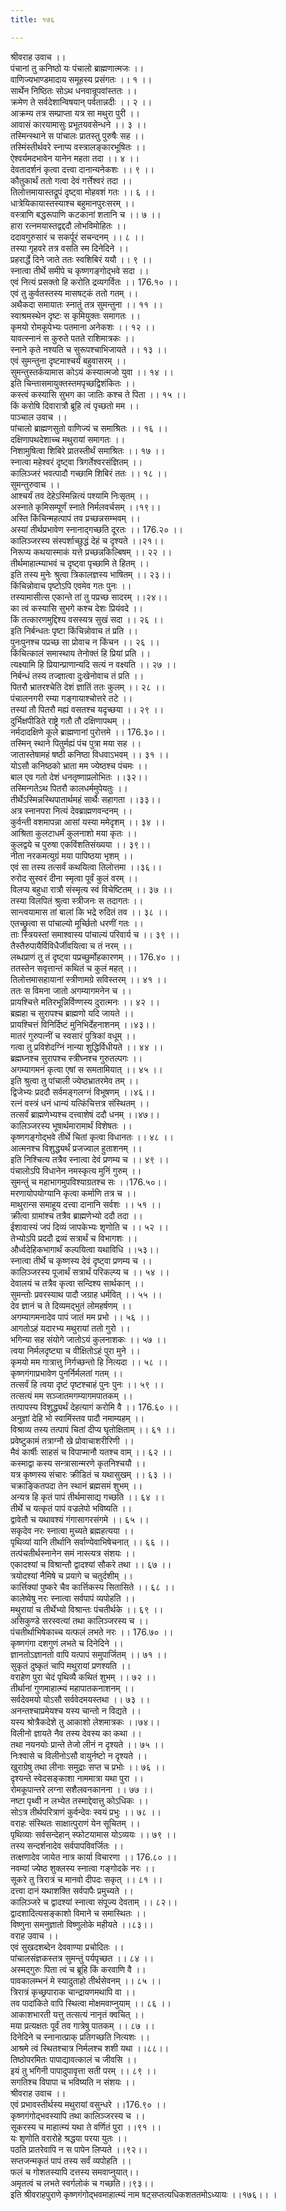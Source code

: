 ```yaml
---
title: १७६

---
```

श्रीवराह उवाच ।।  
पंचानां तु कनिष्ठो यः पंचालो ब्राह्मणात्मजः ।।  
वाणिज्यभाण्डमादाय समूहस्य प्रसंगतः ।। १ ।।  
सार्थेन निष्ठितः सोऽथ धनवान्रूपवांस्ततः ।।  
क्रमेण ते सर्वदेशान्विषयान् पर्वतान्नदीः ।। २ ।।  
आक्रम्य तत्र सम्प्राप्ता यत्र सा मथुरा पुरी ।।  
आवासं कारयामासुः प्रभूतयवसेन्धने ।। ३ ।।  
तस्मिन्स्थाने स पांचालः प्रातस्तु पुरुषैः सह ।।  
तस्मिंस्तीर्थवरे स्नाप्य वस्त्रालङ्कारभूषितः ।।  
ऐश्वर्यमदभावेन यानेन महता तदा ।। ४ ।।  
देवतादर्शनं कृत्वा दत्त्वा दानान्यनेकशः ।। ९ ।।  
कौतुकार्थं ततो गत्वा देवं गर्त्तेश्वरं तदा ।।  
तिलोत्तमायास्तद्रूपं दृष्ट्वा मोहवशं गतः ।। ६ ।।  
धात्रेयिकायास्तस्याश्च बहुमानपुरःसरम् ।।  
वस्त्राणि बद्धरूपाणि कटकानां शतानि च ।। ७ ।।  
हारा रत्नमयास्तद्वद्ददौ लोभविमोहितः ।।  
ददावगुरुसारं च सकर्पूरं सचन्दनम् ।। ८ ।।  
तस्या गृहवरे तत्र वसति स्म दिनेदिने ।।  
प्रहरार्द्धे दिने जाते ततः स्वशिबिरं ययौ ।। ९ ।।  
स्नात्वा तीर्थे समीपे च कृष्णगङ्गोद्भवे सदा ।।  
एवं नित्यं प्रसक्तो हि करोति द्रव्यगर्वितः ।। 176.१० ।।  
एवं तु कुर्वतस्तस्य मासषट्कं ततो गतम् ।।  
अथैकदा समायातः स्नातुं तत्र सुमन्तुना ।। ११ ।।  
स्वाश्रमस्थेन दृष्टः स कृमियुक्तः समागतः ।।  
कृमयो रोमकूपेभ्यः पतमाना अनेकशः ।। १२ ।।  
यावत्स्नानं स कुरुते पतते राशिमात्रकः ।।  
स्नाने कृते नश्यति च सुरूपश्चाभिजायते ।। १३ ।।  
एवं सुमन्तुना दृष्टमाश्चर्यं बहुवासरम् ।।  
सुमन्तुस्तर्कयामास कोऽयं कस्यात्मजो युवा ।। १४ ।।  
इति चिन्तासमायुक्तस्तमपृच्छद्विशंकितः ।।  
कस्त्वं कस्यासि सुभग का जातिः कश्च ते पिता ।। १५ ।।  
किं करोषि दिवारात्रौ ब्रूहि त्वं पृच्छतो मम ।।  
पाञ्चाल उवाच ।।  
पांचालो ब्राह्मणसुतो वाणिज्यं च समाश्रितः ।। १६ ।।  
दक्षिणापथदेशाच्च मथुरायां समागतः ।।  
निशामुषित्वा शिबिरे प्रातस्तीर्थं समाश्रितः ।। १७ ।।  
स्नात्वा महेश्वरं दृष्ट्वा त्रिगर्तेश्वरसंज्ञितम् ।।  
कालिञ्जरं भवत्पादौ गच्छामि शिबिरं ततः ।। १८ ।।  
सुमन्तुरुवाच ।।  
आश्चर्यं तव देहेऽस्मिन्नित्यं पश्यामि निःसृतम् ।।  
अस्नाते कृमिसम्पूर्णं स्नाते निर्मलवर्चसम् ।।१९।।  
अस्ति किंचिन्महत्पापं तव प्रच्छन्नसम्भवम् ।।  
अस्यां तीर्थप्रभावेण स्नानाद्गच्छति दूरतः ।। 176.२० ।।  
कालिञ्जरस्य संस्पर्शाच्छुद्धं देहं च दृश्यते ।।२१।।  
निरूप्य कथयास्माकं यत्ते प्रच्छन्नकिल्बिषम् ।। २२ ।।  
तीर्थमाहात्म्याभवं च दृष्ट्वा पृच्छामि ते हितम् ।।  
इति तस्य मुनेः श्रुत्वा त्रिकालज्ञस्य भाषितम् ।। २३।।  
किंचिन्नोवाच पृष्टोऽपि एवमेव गतः पुनः ।।  
तस्यामासीत्स एकान्ते तां तु पप्रच्छ सादरम् ।।२४।।  
का त्वं कस्यासि सुभगे कश्च देशः प्रियंवदे ।।  
किं तत्कारणमुद्दिश्य वसस्यत्र सुखं सदा ।। २६ ।।  
इति निर्बन्धतः पृष्टा किंचिन्नोवाच तं प्रति ।।  
पुनःपुनश्च पप्रच्छ सा प्रोवाच न किंचन ।। २६ ।।  
किंचित्कालं समास्थाय तेनोक्तं हि प्रियां प्रति ।।  
त्यक्ष्यामि हि प्रियान्प्राणान्यदि सत्यं न वक्ष्यति ।। २७ ।।  
निर्बन्धं तस्य तज्ज्ञात्वा दुःखेनोवाच तं प्रति ।।  
पितरौ भ्रातरश्चेति देशं ज्ञातिं ततः कुलम् ।। २८ ।।  
पंचालनगरी रम्या गङ्गायाश्चोत्तरे तटे ।।  
तस्यां तौ पितरौ मह्यं वसतश्च यदृच्छया ।। २९ ।।  
दुर्भिक्षपीडिते राष्ट्रे गतौ तौ दक्षिणापथम् ।।  
नर्मदादक्षिणे कूले ब्राह्मणानां पुरोत्तमे ।। 176.३०।।  
तस्मिन् स्थाने पितुर्मह्यं पंच पुत्रा मया सह ।।  
जातास्तेषामहं षष्ठी कनिष्ठा विधवाऽभवम् ।। ३१ ।।  
योऽसौ कनिष्ठको भ्राता मम ज्येष्ठश्च पंचमः ।।  
बाल एव गतो देशं धनतृष्णाप्रलोभितः ।।३२।।  
तस्मिन्गतेऽथ पितरौ कालधर्ममुपेयतुः ।।  
तीर्थेऽस्मिन्नस्थिपातार्थमहं सार्थैः सहागता ।।३३।।  
अत्र स्नानपरा नित्यं देवब्राह्मणवन्दनम् ।।  
कुर्वन्ती वशमापन्ना आसां यस्या ममेदृशम् ।। ३४ ।।  
आश्रिता कुलटाधर्मं कुलनाशो मया कृतः ।।  
कुलद्वये च पुरुषा एकविंशतिसंख्यया ।। ३९।।  
नीता नरकमत्युग्रं मया पापिष्ठया भृशम् ।।  
एवं सा तस्य तत्सर्वं कथयित्वा तिलोत्तमा ।।३६।।  
रुरोद सुस्वरं दीना स्मृत्वा पूर्वं कुलं वरम् ।।  
विलप्य बहुधा रात्रौ संस्मृत्य स्वं विचेष्टितम् ।। ३७ ।।  
तस्या विलपितं श्रुत्वा स्त्रीजनः स तदागतः ।।  
सान्त्वयामास तां बालां कि भद्रे रुदितं तव ।। ३८ ।।  
एतच्छ्रुत्वा स पांचाल्यो मूर्च्छितो धरणीं गतः ।।  
ताः स्त्रियस्तां समाश्वास्य पांचाल्यं परिवार्य च ।। ३९ ।।  
तैस्तैरुपायैर्विविधैर्जीवयित्वा च तं नरम् ।।  
लब्धप्राणं तु तं दृष्ट्वा पप्रच्छुर्मोहकारणम् ।। 176.४० ।।  
ततस्तेन सवृत्तान्तं कथितं च कुलं महत् ।।  
तिलोत्तमासहायानां स्त्रीणामग्रे सविस्तरम् ।। ४१ ।।  
ततः स विमना जातो अगम्यागमनेन च ।।  
प्रायश्चित्ते मतिरभून्निर्विण्णस्य दुरात्मनः ।। ४२ ।।  
ब्रह्महा च सुरापश्च ब्राह्मणो यदि जायते ।।  
प्रायश्चित्तं विनिर्दिष्टं मुनिभिर्देहनाशनम् ।।४३।।  
मातरं गुरुपत्नीं च स्वसारं पुत्रिकां वधूम् ।।  
गत्वा तु प्रविशेदग्निं नान्या शुद्धिर्विधीयते ।। ४४ ।।  
ब्रह्मघ्नश्च सुरापश्च स्त्रीघ्नश्च गुरुतल्पगः ।।  
अगम्यागमनं कृत्वा एषां स समतामियात् ।। ४५ ।।  
इति श्रुत्वा तु पांचाली ज्येष्ठभ्रातरमेव तम् ।।  
द्विजेभ्यः प्रददौ सर्वमङ्गलग्नं विभूषणम् ।।४६।।  
रत्नं वस्त्रं धनं धान्यं यत्किंचित्तत्र संस्थितम् ।।  
तत्सर्वं ब्राह्मणेभ्यश्च दत्त्वाशेषं ददौ धनम् ।।४७।।  
कालिञ्जरस्य भूषार्थमारामार्थं विशेषतः ।।  
कृष्णगङ्गोद्भवे तीर्थे चितां कृत्वा विधानतः ।। ४८ ।।  
आत्मनश्च विशुद्ध्यर्थं प्रजज्वाल हुताशनम् ।।  
इति निश्चित्य तत्रैव स्नात्वा देवं प्रणम्य च ।। ४९ ।।  
पंचालोऽपि विधानेन नमस्कृत्य मुनिं गुरुम् ।।  
सुमन्तुं च महाभागमुपविश्याग्रतश्च सः ।।176.५०।।  
मरणायोपयोग्यानि कृत्वा कर्माणि तत्र च ।।  
माथुरान्स समाहूय दत्त्वा दानानि सर्वशः ।। ५१ ।।  
क्रीत्वा ग्रामांश्च तत्रैव ब्राह्मणेभ्यो ददौ तदा ।।  
ईशावास्यं जपं दिव्यं जापकेभ्यः शृणोति च ।। ५२ ।।  
तेभ्योऽपि प्रददौ द्रव्यं सत्रार्थं च विभागशः ।।  
और्ध्वदेहिकभागार्थं कल्पयित्वा यथाविधि ।।५३।।  
स्नात्वा तीर्थे च कृष्णस्य देवं दृष्ट्वा प्रणम्य च ।।  
कालिञ्जरस्य पूजार्थं सत्रार्थं परिकल्प्य च ।। ५४ ।।  
देवालयं च तत्रैव कृत्वा सन्दिश्य सार्थकान् ।।  
सुमन्तोः प्रवरस्याथ पादौ जग्राह धर्मवित् ।। ५५ ।।  
देव ज्ञानं च ते दिव्यमद्भुतं लोमहर्षणम् ।।  
अगम्यागमनादेव पापं जातं मम प्रभो ।। ५६ ।।  
आगतोऽहं यदारभ्य मथुरायां ततो गुरो ।।  
भगिन्या सह संयोगे जातोऽयं कुलनाशकः ।। ५७ ।।  
त्वया निर्मलदृष्ट्या च वीक्षितोऽहं पुरा मुने ।।  
कृमयो मम गात्रात्तु निर्गच्छन्तो हि नित्यदा ।। ५८ ।।  
कृष्णगंगाप्रभावेण पुनर्निर्मलतां गतम् ।।  
तत्सर्वं हि त्वया दृष्टं पृष्टश्चाहं पुनः पुनः ।। ५९ ।।  
तत्सत्यं मम सञ्जातमगम्यागमपातकम् ।।  
तत्पापस्य विशुद्ध्यर्थं देहत्यागं करोमि वै ।। 176.६० ।।  
अनुज्ञां देहि भो स्वामिंस्तव पादौ नमाम्यहम् ।।  
विश्राव्य तस्य तत्पापं चितां दीप्य घृतोक्षिताम् ।। ६१ ।।  
प्रवेष्टुकामं तत्राग्नौ खे प्रोवाचाशरीरिणी ।।  
मैवं कार्षीः साहसं च विपाप्मानौ यतश्च वाम् ।। ६२ ।।  
कस्माद्वा कस्य सन्त्रासान्मरणे कृतनिश्चयौ ।।  
यत्र कृष्णस्य संचारः क्रीडितं च यथासुखम् ।। ६३ ।।  
चक्राङ्कितपदा तेन स्थानं ब्रह्मसमं शुभम् ।।  
अन्यत्र हि कृतं पापं तीर्थमासाद्य गच्छति ।। ६४ ।।  
तीर्थे च यत्कृतं पापं वज्रलेपो भविष्यति ।।  
द्वावेतौ च यथावश्यं गंगासागरसंगमे ।। ६५ ।।  
सकृदेव नरः स्नात्वा मुच्यते ब्रह्महत्यया ।।  
पृथिव्यां यानि तीर्थानि सर्वाण्येवाभिषेचनात् ।। ६६ ।।  
तत्पंचतीर्थस्नानेन समं नास्त्यत्र संशयः ।।  
एकादश्यां च विश्रान्तौ द्वादश्यां सौकरे तथा ।। ६७ ।।  
त्रयोदश्यां नैमिषे च प्रयागे च चतुर्दशीम् ।।  
कार्त्तिक्यां पुष्करे चैव कार्त्तिकस्य सितासिते ।। ६८ ।।  
कालेष्वेषु नरः स्नात्वा सर्वपापं व्यपोहति ।।  
मथुरायां च तीर्थेभ्यो विश्रान्तः पंचतीर्थके ।। ६९ ।।  
असिकुण्डे सरस्वत्यां तथा कालिञ्जरस्य च ।।  
पंचतीर्थाभिषेकाच्च यत्फलं लभते नरः ।। 176.७० ।।  
कृष्णगंगा दशगुणं लभते च दिनेदिने ।।  
ज्ञानतोऽज्ञानतो वापि यत्पापं समुपार्जितम् ।। ७१ ।।  
सुकृतं दुष्कृतं चापि मथुरायां प्रणश्यति ।।  
वराहेण पुरा चेदं पृथिव्यै कथितं शुभम् ।। ७२ ।।  
तीर्थानां गुणमाहात्म्यं महापातकनाशनम् ।।  
सर्वदेवमयो योऽसौ सर्ववेदमयस्तथा ।। ७३ ।।  
अनन्तश्चाप्रमेयश्च यस्य चान्तो न विद्यते ।।  
यस्य श्रोत्रैकदेशे तु आकाशो लेशमात्रकः ।।७४।।  
विलीनो ज्ञायते नैव तस्य देवस्य का कथा ।।  
तथा नयनयोः प्रान्ते तेजो लीनं न दृश्यते ।। ७५ ।।  
निःश्वासे च विलीनोऽसौ वायुर्नष्टो न दृश्यते ।।  
खुराग्रेषु तथा लीनाः समुद्राः सप्त च प्रभोः ।। ७६ ।।  
दृश्यन्ते स्वेदसङ्काशा नाममात्रा यथा पुरा ।।  
रोमकूपान्तरे लग्ना सशैलवनकानना ।। ७७ ।।  
नष्टा पृथ्वी न लभ्येत तस्माद्देवात्तु कोऽधिकः ।।  
सोऽत्र तीर्थपरित्राणं कुर्वन्देवः स्वयं प्रभुः ।। ७८ ।।  
वराहः संस्थितः साक्षात्पुराणं येन सूचितम् ।।  
पृथिव्याः सर्वसन्देहान् स्फोटयामास योऽव्ययः ।। ७९ ।।  
तस्य सन्दर्शनादेव सर्वपापविवर्जितः ।।  
तत्क्षणादेव जायेत नात्र कार्या विचारणा ।। 176.८० ।।  
नवम्यां ज्येष्ठ शुक्लस्य स्नात्वा गङ्गोदके नरः ।।  
सूकरे तु त्रिरात्रं च मानवो दीपदः सकृत् ।। ८१ ।।  
दत्त्वा दानं यथाशक्ति सर्वपापैः प्रमुच्यते ।।  
कालिञ्जरे च द्वादश्यां स्नात्वा संपूज्य देवताम् ।। ८२।।  
द्वादशादित्यसङ्काशो विमाने च समास्थितः ।।  
विष्णुना समनुज्ञातो विष्णुलोके महीयते ।।८३।।  
वराह उवाच ।।  
एवं सुखदशब्देन देववाण्या प्रचोदितः ।।  
पांचालसंज्ञकस्तत्र सुमन्तुं पर्यपृच्छत ।। ८४ ।।  
अस्मद्गुरुः पिता त्वं च ब्रूहि किं करवाणि वै ।।  
पावकालम्भनं मे स्यादुताहो तीर्थसेवनम् ।। ८५ ।।  
त्रिरात्रं कृच्छ्रपाराक चान्द्रायणमथापि वा ।।  
तव पादांकिते वापि स्थित्वा मोक्षमवाप्नुयाम् ।। ८६ ।।  
आकाशभारती यत्तु तत्सत्यं नानृतं क्वचित् ।।  
मया प्रत्यक्षतः पूर्वं तव गात्रेषु पातकम् ।। ८७ ।।  
दिनेदिने च स्नानात्प्राक् प्रतिगच्छति नित्यशः ।।  
आश्रमे त्वं स्थितश्चात्र निर्मलश्च शशी यथा ।।८८।।  
तिष्ठोपरमितः पापाद्यावत्कालं च जीवसि ।।  
इयं तु भगिनी पापादुपावृत्ता सती परम् ।। ८९ ।।  
सगतिश्च विपापा च भविष्यति न संशयः ।।  
श्रीवराह उवाच ।।  
एवं प्रभावस्तीर्थस्य मथुरायां वसुन्धरे ।।176.९० ।।  
कृष्णगंगोद्भवस्यापि तथा कालिञ्जरस्य च ।।  
सूकरस्य च माहात्म्यं यथा ते वर्णितं पुरा ।।९१ ।।  
यः शृणोति वरारोहे श्रद्धया परया युतः ।।  
पठति प्रातरेवापि न स पापेन लिप्यते ।।९२।।  
सप्तजन्मकृतं पापं तस्य सर्वं व्यपोहति ।।  
फलं च गोशतस्यापि दत्तस्य समवाप्नुयात्।।  
अमृतत्वं च लभते स्वर्गलोकं च गच्छति।।९३।।  
इति श्रीवराहपुराणे कृष्णगंगोद्भवमाहात्म्यं नाम षट्सप्तत्यधिकशततमोऽध्यायः ।।१७६।। ।